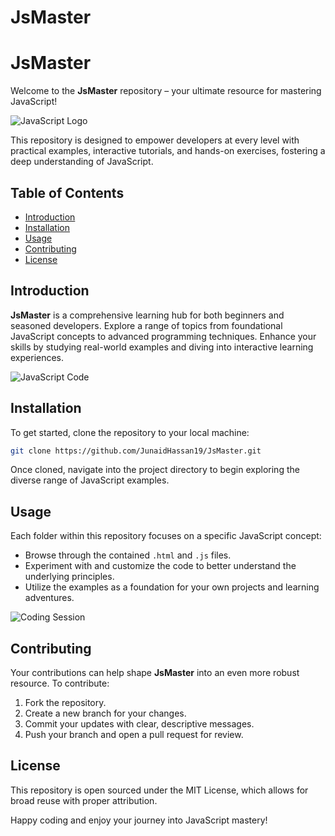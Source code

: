 # JsMaster

# JsMaster

Welcome to the **JsMaster** repository – your ultimate resource for mastering JavaScript!

![JavaScript Logo](https://upload.wikimedia.org/wikipedia/commons/6/6a/JavaScript-logo.png)

This repository is designed to empower developers at every level with practical examples, interactive tutorials, and hands-on exercises, fostering a deep understanding of JavaScript.

## Table of Contents
- [Introduction](#introduction)
- [Installation](#installation)
- [Usage](#usage)
- [Contributing](#contributing)
- [License](#license)

## Introduction
**JsMaster** is a comprehensive learning hub for both beginners and seasoned developers. Explore a range of topics from foundational JavaScript concepts to advanced programming techniques. Enhance your skills by studying real-world examples and diving into interactive learning experiences.

![JavaScript Code](https://github.com/JunaidHassan19/JsMaster/tree/main/scripts)

## Installation
To get started, clone the repository to your local machine:
```bash
git clone https://github.com/JunaidHassan19/JsMaster.git
```
Once cloned, navigate into the project directory to begin exploring the diverse range of JavaScript examples.

## Usage
Each folder within this repository focuses on a specific JavaScript concept:
- Browse through the contained `.html` and `.js` files.
- Experiment with and customize the code to better understand the underlying principles.
- Utilize the examples as a foundation for your own projects and learning adventures.

![Coding Session](https://images.pexels.com/photos/577585/pexels-photo-577585.jpeg?auto=compress&cs=tinysrgb&w=1260&h=750&dpr=2)

## Contributing
Your contributions can help shape **JsMaster** into an even more robust resource. To contribute:
1. Fork the repository.
2. Create a new branch for your changes.
3. Commit your updates with clear, descriptive messages.
4. Push your branch and open a pull request for review.

## License
This repository is open sourced under the MIT License, which allows for broad reuse with proper attribution.

Happy coding and enjoy your journey into JavaScript mastery!
